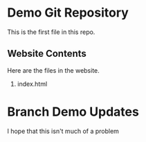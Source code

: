 # Demo Git Repository

This is the first file in this repo.

## Website Contents

Here are the files in the website.

1. index.html

# Branch Demo Updates

I hope that this isn't much of a problem